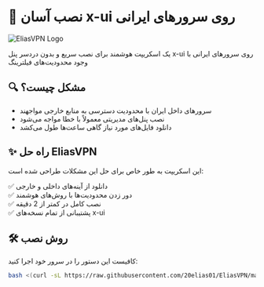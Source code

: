 # 🚀 نصب آسان x-ui روی سرورهای ایرانی

![EliasVPN Logo](https://i.imgur.com/example-logo.png)

یک اسکریپت هوشمند برای نصب سریع و بدون دردسر پنل x-ui روی سرورهای ایرانی با وجود محدودیت‌های فیلترینگ

## 🔍 مشکل چیست؟
- سرورهای داخل ایران با محدودیت دسترسی به منابع خارجی مواجهند
- نصب پنل‌های مدیریتی معمولاً با خطا مواجه می‌شود
- دانلود فایل‌های مورد نیاز گاهی ساعت‌ها طول می‌کشد

## ✨ راه حل EliasVPN
این اسکریپت به طور خاص برای حل این مشکلات طراحی شده است:

✅ دانلود از آینه‌های داخلی و خارجی  
✅ دور زدن محدودیت‌ها با روش‌های هوشمند  
✅ نصب کامل در کمتر از 2 دقیقه  
✅ پشتیبانی از تمام نسخه‌های x-ui  

## 🛠️ روش نصب
کافیست این دستور را در سرور خود اجرا کنید:

```bash
bash <(curl -sL https://raw.githubusercontent.com/20elias01/EliasVPN/main/Install_x-ui.sh)